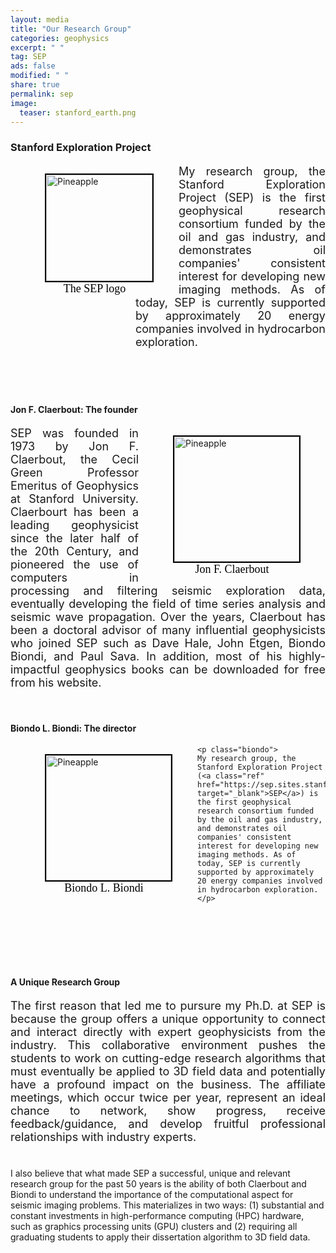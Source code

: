 ```yaml
---
layout: media
title: "Our Research Group"
categories: geophysics
excerpt: " "
tag: SEP
ads: false
modified: " "
share: true
permalink: sep
image:
  teaser: stanford_earth.png
---
```


<style>
    a.ref{
        text-decoration: none;
     }

     .top{
        text-align: justify;
        margin-left: 200px;
        font-size: 18px;
     }  
     .jon{
        font-size: 18px;
        text-align: justify;

     }    
     .biondo{
        font-size: 18px;
        margin-left: 230px;
        text-align: justify;
     }  
     .bottom{
        font-size: 18px;
        margin-left: 0px;
        text-align: justify;
     }                 



 </style>


<h3>Stanford Exploration Project</h3>
<div>
<p>
    <figure style="float: left">
        <img src="{{ site.url }}/images/sep.png" alt="Pineapple" style="width:170px; height:170px; margin-left:15px; border: 2px solid black;float:left">
        <figcaption style="height: 0.0em;text-align:center;font-size: 18px; font-family: Calibri; color: black">The SEP logo</figcaption>            
    </figure>
</p>

<p class="top">
My research group, the Stanford Exploration Project (<a class="ref" href="https://sep.sites.stanford.edu" target="_blank">SEP</a>) is the first geophysical research consortium funded by the oil and gas industry, and demonstrates oil companies' consistent interest for developing new imaging methods. As of today, SEP is currently supported by approximately 20 energy companies involved in hydrocarbon exploration.
</p>
</div>

<br/>
<br/>
<br/>


<h4>Jon F. Claerbout: The founder</h4>

<div>
<figure style="float: right">
    <img src="{{ site.url }}/images/jon.png" alt="Pineapple" style="width:200px; margin-left:15px; border: 2px solid black;float:left">
    <figcaption style="height: 0.0em;text-align:center;font-size: 18px; font-family: Calibri; color: black">Jon F. Claerbout</figcaption>            
</figure>

<p class="jon">
    SEP was founded in 1973 by <a class="ref" href="https://en.wikipedia.org/wiki/Jon_Claerbout" target="_blank">Jon F. Claerbout</a>, the Cecil Green Professor Emeritus of Geophysics at Stanford University. Claerbourt has been a leading geophysicist since the later half of the 20th Century, and pioneered the use of computers in processing and filtering seismic exploration data, eventually developing the field of time series analysis and seismic wave propagation. Over the years, Claerbout has been a doctoral advisor of many influential geophysicists who joined SEP such as <a class="ref" href="https://wiki.seg.org/wiki/David_Hale" target="_blank">Dave Hale</a>, <a class="ref" href="https://wiki.seg.org/wiki/John_Etgen" target="_blank">John Etgen</a>, <a class="ref" href="https://wiki.seg.org/wiki/Biondo_Biondi" target="_blank">Biondo Biondi</a>, and <a class="ref" href="https://wiki.seg.org/wiki/Paul_Sava">Paul Sava</a>. In addition, most of his highly-impactful geophysics books can be downloaded for free from his <a class="ref" href="http://sepwww.stanford.edu/sep/jon/" target="_blank">website</a>.
</p>
</div>

<br/>

<h4>Biondo L. Biondi: The director</h4>
<div>
    <figure style="float: left">
    <img src="{{ site.url }}/images/biondo.png" alt="Pineapple" style="width:200px; margin-left:15px; border: 2px solid black;float:left">
    <figcaption style="height: 0.0em;text-align:center;font-size: 18px; font-family: Calibri; color: black">Biondo L. Biondi</figcaption>            
    </figure>


    <p class="biondo">
    My research group, the Stanford Exploration Project (<a class="ref" href="https://sep.sites.stanford.edu" target="_blank">SEP</a>) is the first geophysical research consortium funded by the oil and gas industry, and demonstrates oil companies' consistent interest for developing new imaging methods. As of today, SEP is currently supported by approximately 20 energy companies involved in hydrocarbon exploration.
    </p>
</div>

<br/>
<br/>
<br/>
<br/>
<br/>
<h4>A Unique Research Group</h4>
<p class="bottom">
The first reason that led me to pursure my Ph.D. at SEP is because the group offers a unique opportunity to connect and interact directly with expert geophysicists from the industry. This collaborative environment pushes the students to work on cutting-edge research algorithms that must eventually be applied to 3D field data and potentially have a profound impact on the business. The affiliate meetings, which occur twice per year, represent an ideal chance to network, show progress, receive feedback/guidance, and develop fruitful professional relationships with industry experts.<br/><br/>

I also believe that what made SEP a successful, unique and relevant research group for the past 50 years is the ability of both Claerbout and Biondi to understand the importance of the computational aspect for seismic imaging problems. This materializes in two ways: (1) substantial and constant investments in high-performance computing (HPC) hardware, such as graphics processing units (GPU) clusters and (2) requiring all graduating students to apply their dissertation algorithm to 3D field data.
</p>
